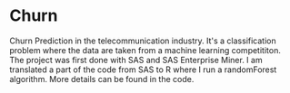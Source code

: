 # Churn

Churn Prediction in the telecommunication industry. It's a classification problem where 
the data are taken from a machine learning competititon. The project was first done with SAS and SAS Enterprise Miner. I am translated a part of the code from SAS to R where I run a randomForest algorithm. More details can be found in the code.


